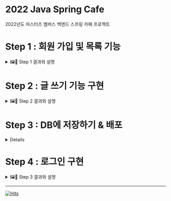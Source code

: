 # 2022 Java Spring Cafe

2022년도 마스터즈 멤버스 백엔드 스프링 카페 프로젝트

# Step 1 : 회원 가입 및 목록 기능

<details>
<summary> 🖼📝 Step 1 결과와 설명 </summary>
<div markdown="1">

<details>
<summary> 요구사항 </summary>
<div markdown="1">


### 회원가입 기능 구현

- [X] 가입하기 페이지는 static/user/form.html을 사용한다.
- [X] static에 있는 html을 templates로 이동한다.
- [X] 사용자 관리 기능 구현을 담당할 UserController를 추가하고 애노테이션 매핑한다.
    - @Controller 애노테이션 추가
- [X] 회원가입하기 요청(POST 요청)을 처리할 메소드를 추가하고 매핑한다.
    - @PostMapping 추가하고 URL 매핑한다.
- [X] 사용자가 전달한 값을 User 클래스를 생성해 저장한다.
    - 회원가입할 때 전달한 값을 저장할 수 있는 필드를 생성한 후 setter와 getter 메소드를 생성한다.
- [X] 사용자 추가를 완료한 후 사용자 목록 페이지("redirect:/users")로 이동한다.

### 회원목록 기능 구현

- [X] 회원목록 페이지는 static/user/list.html을 사용한다.
- [X] static에 있는 html을 templates로 이동한다.
- [X] Controller 클래스는 회원가입하기 과정에서 추가한 UserController를 그대로 사용한다.
- [X] 회원목록 요청(GET 요청)을 처리할 메소드를 추가하고 매핑한다.
    - @GetMapping을 추가하고 URL 매핑한다.
- [X] Model을 메소드의 인자로 받은 후 Model에 사용자 목록을 users라는 이름으로 전달한다.
- [X] 사용자 목록을 user/list.html로 전달하기 위해 메소드 반환 값을 "user/list"로 한다.
- [X] user/list.html 에서 사용자 목록을 출력한다.

### 회원 프로필 정보보기

- [X] 회원 프로필 보기 페이지는 static/user/profile.html을 사용한다.
- [X] static에 있는 html을 templates로 이동한다.
- [X] 앞 단계의 사용자 목록 html인 user/list.html 파일에 닉네임을 클릭하면 프로필 페이지로 이동하도록 한다.
    - html에서 페이지 이동은 <a /> 태그를 이용해 가능하다.
    - "<a href="/users/{{userId}} />" 와 같이 구현한다.
- [X] Controller 클래스는 앞 단계에서 사용한 UserController를 그대로 사용한다.
- [X] 회원프로필 요청(GET 요청)을 처리할 메소드를 추가하고 매핑한다.
    - @GetMapping을 추가하고 URL 매핑한다.
    - URL은 "/users/{userId}"와 같이 매핑한다.
- [X] URL을 통해 전달한 사용자 아이디 값은 @PathVariable 애노테이션을 활용해 전달 받을 수 있다.
- [X] user/profile.html 에서는 Controller에서 전달한 User 데이터를 활용해 사용자 정보를 출력한다.
</div>
</details>

<details>
<summary> URL & API </summary>
<div markdown="1">

| URL | 기능 | 설명 | Response Page | Page Type |
| --- | --- | --- | --- | --- |
| GET / | List All posts | 게시판 index.html  | index.html | 정적 |
| GET /users/form | Get create form | 회원가입 입력 포맷 (form.html) | form.html | 정적 |
| POST /users | create User | 회원가입 | redirect: /users | 동적 |
| GET /users | List All Users | 회원 목록 조회 | /user/list.html | 동적 |
| GET /user/{userId} | Get a User Profile | 회원 profile 조회 | /users/profile.html | 동적 |

</div>
</details>


<details>
<summary> View </summary>
<div markdown="1">

![form](https://i.imgur.com/FQrmnMd.jpg)

![/](https://i.imgur.com/sOj3dTl.jpg)

![/users/{userId}](https://i.imgur.com/1GUeM50.jpg)

</div>
</details>


<details>
<summary> 테스트 </summary>
<div markdown="1">

![UnitTest](https://i.imgur.com/zmIAW72.jpg)

</div>
</details>


</div>
</details>

# Step 2 : 글 쓰기 기능 구현
<details>
<summary> 🖼📝 Step 2 결과와 설명 </summary>
<div markdown="1">

<details>
<summary> URL & API </summary>
<div markdown="1">

| URL               | 기능 | 설명 | Response Page | Page Type | 구현 여부 |
|-------------------| --- | --- | --- | --- | --- |
| step2             |  |  |  |  |  |
| GET /questions    | get create qna | 질문하기 화면 | /qna/form.html | 정적 | ✅ |
| POST /questions   | create qna | 질문하기 생성 | redirect: / | 동적 | ✅ |
| GET /             | List all posts | 글목록 조회 | index.html | 동적 | ✅ |
| GET /articles/{index} | get a article | 특정 글 조회 | /qna/show.html | 동적 | ✅ |
|                   |  |  |  |  |  |
| step2 추가 요구사항(선택) |  |  |  |  |  |
| Get /users/{id}/form | get 개인 정보 수정 화면 | 개인 정보 수정 화면 | /user/updateForm.html | 정적 | ☑️ |
| PUT /users/{id}/update | update User 정보 | 개인정보 수정 | redirect: /users | 동적 | ☑️ |
|                   |  |  |  |  |  |

</div>
</details>


<details>
<summary> View  </summary>
<div markdown="1">

![get /questions](https://i.imgur.com/dKYTAFU.jpg)

![/](https://i.imgur.com/A2Qa3TX.jpg)

![get /articles/1](https://i.imgur.com/LN6MZuC.jpg)

</div>
</details>

<details>
<summary> 테스트 </summary>
<div markdown="1">

`ArticleControllerTest` : @WebMvcTest, @MockMvc를 활용한 테스트  
`ArticleServiceMockTest` : Mockito를 활용한 mock 테스트  
`ArticleServiceTest` : 구현체 객체 생성을 통한 테스트   
`MemoryUserRepositoryTest` : 구현체 객체 생성을 통한 테스트



![Imgur](https://i.imgur.com/AbvFkwH.jpg)

</div>
</details>


</div>
</details>

# Step 3 : DB에 저장하기 & 배포

<details>
<summary> 🖼📝 Step 3 결과와 설명 </summary>
<div markdown="1">

step1, 2의 리포지토리를 DB로 구현하고 배포합니다.  
환경 : `java11` + `spring boot` + `gradle` + `h2 DB embedded 모드` + `Heroku`  

[배포 사이트](https://kukim-java-spring-cafe.herokuapp.com/)


<details>
<summary> View  </summary>
<div markdown="1">

![main](https://i.imgur.com/8Qab7EB.jpg)
![users](https://i.imgur.com/zrRsgWO.jpg)

</div>
</details>


<details>
<summary> 테스트 </summary>
<div markdown="1">

![test](https://i.imgur.com/d8MyRqg.jpg)

</div>
</details>

</div>
</details>


# Step 4 : 로그인 구현

<details>
<summary> 🖼📝 Step 3 결과와 설명 </summary>
<div markdown="1">

<details>
<summary> View  </summary>
<div markdown="1">

- GET / : 홈
![홈](https://i.imgur.com/Oi5OI3f.jpg)

- GET /login : 로그인 포맷
![로그인 페이지](https://i.imgur.com/9yjkTux.jpg)

- POST /login : 잘못된 아이디 또는 비밀번호 입력 시
![login_failed](https://i.imgur.com/xCB1uPY.jpg)

- POST /login : 로그인 성공 시 -> "/" 리다이렉트
![login_succed](https://i.imgur.com/DvvpXjM.jpg)


</div>
</details>


</div>
</details>

---

[![Hits](https://hits.seeyoufarm.com/api/count/incr/badge.svg?url=https%3A%2F%2Fgithub.com%2Fku-kim%2Fjava-spring-cafe&count_bg=%2379C83D&title_bg=%23555555&icon=&icon_color=%23E7E7E7&title=hits&edge_flat=false)](https://hits.seeyoufarm.com)

